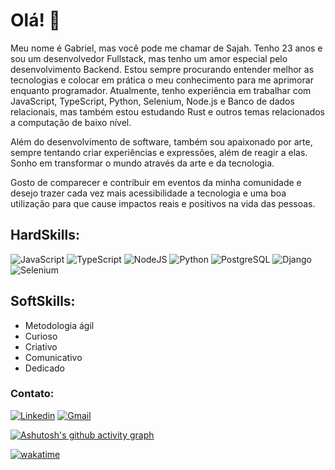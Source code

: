 # Olá! 👋

 Meu nome é Gabriel, mas você pode me chamar de Sajah. Tenho 23 anos e sou um desenvolvedor Fullstack, mas tenho um amor especial pelo desenvolvimento Backend. Estou sempre procurando entender melhor as tecnologias e colocar em prática o meu conhecimento para me aprimorar enquanto programador. Atualmente, tenho experiência em trabalhar com JavaScript, TypeScript, Python, Selenium, Node.js e Banco de dados relacionais, mas também estou estudando Rust e outros temas relacionados a computação de baixo nível.

Além do desenvolvimento de software, também sou apaixonado por arte, sempre tentando criar experiências e expressões, além de reagir a elas. Sonho em transformar o mundo através da arte e da tecnologia.

Gosto de comparecer e contribuir em eventos da minha comunidade e desejo trazer cada vez mais acessibilidade a tecnologia e uma boa utilização para que cause impactos reais e positivos na vida das pessoas.

## HardSkills:
![JavaScript](https://img.shields.io/badge/JavaScript-323330?style=for-the-badge&logo=javascript&logoColor=F7DF1E)
![TypeScript](https://img.shields.io/badge/TypeScript-007ACC?style=for-the-badge&logo=typescript&logoColor=white)
![NodeJS](https://img.shields.io/badge/Node.js-339933?style=for-the-badge&logo=nodedotjs&logoColor=white)
![Python](https://img.shields.io/badge/python-3670A0?style=for-the-badge&logo=python&logoColor=ffdd54)
![PostgreSQL](https://img.shields.io/badge/PostgreSQL-316192?style=for-the-badge&logo=postgresql&logoColor=white)
![Django](https://img.shields.io/badge/django-%23092E20.svg?style=for-the-badge&logo=django&logoColor=white)
![Selenium](https://img.shields.io/badge/-selenium-%43B02A?style=for-the-badge&logo=selenium&logoColor=white)

## SoftSkills:
- Metodologia ágil
- Curioso
- Criativo
- Comunicativo
- Dedicado

### Contato:
[![Linkedin](https://img.shields.io/badge/LinkedIn-0077B5?style=for-the-badge&logo=linkedin&logoColor=white)](https://www.linkedin.com/in/gabriel-azevedo-8a3593227/)
[![Gmail](https://img.shields.io/badge/Gmail-D14836?style=for-the-badge&logo=gmail&logoColor=white)](azs.gabriel00@gmail.com)

[![Ashutosh's github activity graph](https://github-readme-activity-graph.cyclic.app/graph?username=Sajahh&theme=github-dark)](https://github.com/ashutosh00710/github-readme-activity-graph)

[![wakatime](https://wakatime.com/badge/user/9e72cf3a-83eb-4320-b747-9dae036f05e5.svg)](https://wakatime.com/@9e72cf3a-83eb-4320-b747-9dae036f05e5)
